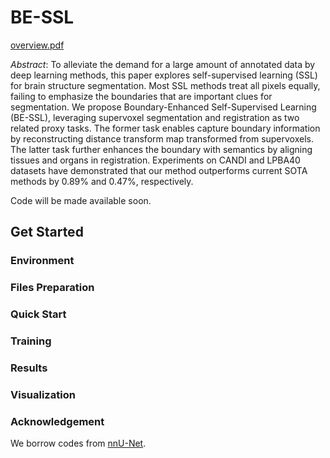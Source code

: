 # BE-SSL

[overview.pdf](https://github.com/changfeng3168/BE-SSL/files/9132250/overview.pdf)

*Abstract*: To alleviate the demand for a large amount of annotated data by deep learning methods, this paper explores self-supervised learning (SSL) for brain structure segmentation. Most SSL methods treat all pixels equally, failing to emphasize the boundaries that are important clues for segmentation. We propose Boundary-Enhanced Self-Supervised Learning (BE-SSL), leveraging supervoxel segmentation and registration as two related proxy tasks. The former task enables capture boundary information by reconstructing distance transform map transformed from supervoxels. The latter task further enhances the boundary with semantics by aligning tissues and organs in registration. Experiments on CANDI and LPBA40 datasets have demonstrated that our method outperforms current SOTA methods by  0.89\% and 0.47\%, respectively.

Code will be made available soon.

## Get Started

### Environment

### Files Preparation

### Quick Start

### Training

### Results

### Visualization

### Acknowledgement
We borrow codes from [nnU-Net](https://github.com/MIC-DKFZ/nnUNet).

